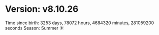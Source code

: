 # Version: v8.10.26
Time since birth: 3253 days, 78072 hours, 4684320 minutes, 281059200 seconds
Season: Summer ☀️

